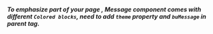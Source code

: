 ##### To emphasize part of your page , Message component comes with different ```Colored blocks```, need to add ```theme``` property and  ```buMessage``` in parent tag.

